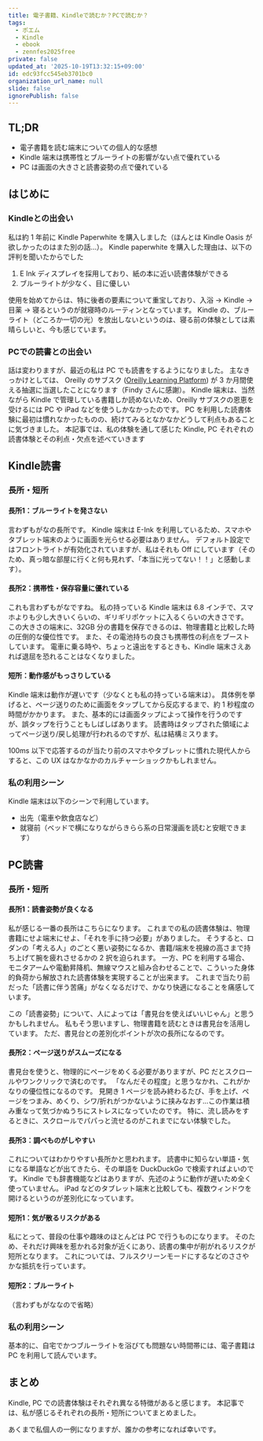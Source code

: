 ```yaml
---
title: 電子書籍、Kindleで読むか？PCで読むか？
tags:
  - ポエム
  - Kindle
  - ebook
  - zennfes2025free
private: false
updated_at: '2025-10-19T13:32:15+09:00'
id: edc93fcc545eb3701bc0
organization_url_name: null
slide: false
ignorePublish: false
---
```


## TL;DR

- 電子書籍を読む端末についての個人的な感想
- Kindle 端末は携帯性とブルーライトの影響がない点で優れている
- PC は画面の大きさと読書姿勢の点で優れている

## はじめに

### Kindleとの出会い

私は約 1 年前に Kindle Paperwhite を購入しました（ほんとは Kindle Oasis が欲しかったのはまた別の話...）。
Kindle paperwhite を購入した理由は、以下の評判を聞いたからでした

1. E Ink ディスプレイを採用しており、紙の本に近い読書体験ができる
2. ブルーライトが少なく、目に優しい

使用を始めてからは、特に後者の要素について重宝しており、入浴 → Kindle → 目薬 → 寝るというのが就寝時のルーティンとなっています。
Kindle の、ブルーライト（どころか一切の光）を放出しないというのは、寝る前の体験としては素晴らしいと、今も感じています。

### PCでの読書との出会い

話は変わりますが、最近の私は PC でも読書をするようになりました。
主なきっかけとしては、 Oreilly のサブスク ([Oreilly Learning Platform](https://www.oreilly.com/online-learning/)) が 3 か月間使える抽選に当選したことになります（Findy さんに感謝）。
Kindle 端末は、当然ながら Kindle で管理している書籍しか読めないため、Oreilly サブスクの恩恵を受けるには PC や iPad などを使うしかなかったのです。
PC を利用した読書体験に最初は慣れなかったものの、続けてみるとなかなかどうして利点もあることに気づきました。
本記事では、私の体験を通して感じた Kindle, PC それぞれの読書体験とその利点・欠点を述べていきます

## Kindle読書

### 長所・短所

#### 長所1：ブルーライトを発さない

言わずもがなの長所です。
Kindle 端末は E-Ink を利用しているため、スマホやタブレット端末のように画面を光らせる必要はありません。
デフォルト設定ではフロントライトが有効化されていますが、私はそれも Off にしています（そのため、真っ暗な部屋に行くと何も見れず、「本当に光ってない！！」と感動します）。

#### 長所2：携帯性・保存容量に優れている

これも言わずもがなですね。
私の持っている Kindle 端末は 6.8 インチで、スマホよりも少し大きいくらいの、ギリギリポケットに入るくらいの大きさです。
この大きさの端末に、32GB 分の書籍を保存できるのは、物理書籍と比較した時の圧倒的な優位性です。
また、その電池持ちの良さも携帯性の利点をブーストしています。
電車に乗る時や、ちょっと遠出をするときも、Kindle 端末さえあれば退屈を恐れることはなくなりました。

#### 短所：動作感がもっさりしている

Kindle 端末は動作が遅いです（少なくとも私の持っている端末は）。
具体例を挙げると、ページ送りのために画面をタップしてから反応するまで、約 1 秒程度の時間がかかります。
また、基本的には画面タップによって操作を行うのですが、誤タップを行うこともしばしばあります。
読書時はタップされた領域によってページ送り/戻し処理が行われるのですが、私は結構ミスります。

100ms 以下で応答するのが当たり前のスマホやタブレットに慣れた現代人からすると、この UX はなかなかのカルチャーショックかもしれません。

### 私の利用シーン

Kindle 端末は以下のシーンで利用しています。

- 出先（電車や飲食店など）
- 就寝前（ベッドで横になりながらきらら系の日常漫画を読むと安眠できます）

## PC読書

### 長所・短所

#### 長所1：読書姿勢が良くなる

私が感じる一番の長所はこちらになります。
これまでの私の読書体験は、物理書籍にせよ端末にせよ、「それを手に持つ必要」がありました。
そうすると、ロダンの「考える人」のごとく悪い姿勢になるか、書籍/端末を視線の高さまで持ち上げて腕を疲れさせるかの 2 択を迫られます。
一方、PC を利用する場合、モニタアームや電動昇降机、無線マウスと組み合わせることで、こういった身体的負荷から解放された読書体験を実現することが出来ます。
これまで当たり前だった「読書に伴う苦痛」がなくなるだけで、かなり快適になることを痛感しています。

この「読書姿勢」について、人によっては「書見台を使えばいいじゃん」と思うかもしれません。
私もそう思いますし、物理書籍を読むときは書見台を活用しています。
ただ、書見台との差別化ポイントが次の長所になるのです。

#### 長所2：ページ送りがスムーズになる

書見台を使うと、物理的にページをめくる必要がありますが、PC だとスクロールやワンクリックで済むのです。
「なんだその程度」と思うなかれ、これがかなりの優位性になるのです。
見開き 1 ページを読み終わるたび、手を上げ、ページをつまみ、めくり、シワ/折れがつかないように挟みなおす...この作業は積み重なって気づかぬうちにストレスになっていたのです。
特に、流し読みをするときに、スクロールでパパっと流せるのがこれまでにない体験でした。


#### 長所3：調べものがしやすい

これについてはわかりやすい長所かと思われます。
読書中に知らない単語・気になる単語などが出てきたら、その単語を DuckDuckGo で検索すればよいのです。
Kindle でも辞書機能などはありますが、先述のように動作が遅いため全く使っていません。
iPad などのタブレット端末と比較しても、複数ウィンドウを開けるというのが差別化になっています。

#### 短所1：気が散るリスクがある

私にとって、普段の仕事や趣味のほとんどは PC で行うものになります。
そのため、それだけ興味を惹かれる対象が近くにあり、読書の集中が削がれるリスクが短所となります。
これについては、フルスクリーンモードにするなどのささやかな抵抗を行っています。

#### 短所2：ブルーライト

（言わずもがななので省略）

### 私の利用シーン

基本的に、自宅でかつブルーライトを浴びても問題ない時間帯には、電子書籍は PC を利用して読んでいます。

## まとめ

Kindle, PC での読書体験はそれぞれ異なる特徴があると感じます。
本記事では、私が感じるそれぞれの長所・短所についてまとめました。

あくまで私個人の一例になりますが、誰かの参考になれば幸いです。
